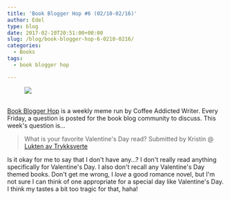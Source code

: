 ```yaml
---
title: 'Book Blogger Hop #6 (02/10-02/16)'
author: Edel
type: blog
date: 2017-02-10T20:51:00+00:00
slug: /blog/book-blogger-hop-6-0210-0216/
categories:
  - Books
tags:
  - book blogger hop

---
```

<figure><a rel="_nofollow" href="http://www.coffeeaddictedwriter.com/p/blog-page.html"><img src="https://i1.wp.com/3.bp.blogspot.com/-2bKizvp-A9w/WEjGAM4OjJI/AAAAAAAAV50/nU3xHQNtvSQQ8dRsB8OueG061E99KPrYACLcB/s1600/Book%2BBlogger%2BHop%2B%2528Final%2529.png?w=663&#038;ssl=1" data-recalc-dims="1" /></a></figure> 

<a rel="_nofollow" href="http://www.coffeeaddictedwriter.com/p/blog-page.html"></a>

<a rel="_nofollow" href="http://www.coffeeaddictedwriter.com/p/blog-page.html"><br /> </a><a rel="_nofollow" href="http://www.coffeeaddictedwriter.com/p/blog-page.html">Book Blogger Hop</a> is a weekly meme run by Coffee Addicted Writer. Every Friday, a question is posted for the book blog community to discuss. This week's question is&#8230;

> What is your favorite Valentine's Day read? Submitted by Kristin @ [Lukten av Trykksverte][1]

Is it okay for me to say that I don't have any&#8230;? I don't really read anything specifically for Valentine's Day. I also don't recall any Valentine's Day themed books. Don't get me wrong, I _love_ a good romance novel, but I'm not sure I can think of one appropriate for a special day like Valentine's Day. I think my tastes a bit too tragic for that, haha!

 [1]: http://luktenavtrykksverte.blogspot.no/